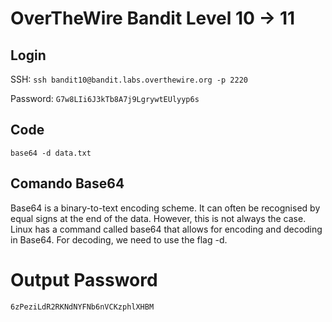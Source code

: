 # OverTheWire Bandit Level 10 -> 11

## Login 

SSH: ```ssh bandit10@bandit.labs.overthewire.org -p 2220```

Password: ```G7w8LIi6J3kTb8A7j9LgrywtEUlyyp6s```

## Code


``` 
base64 -d data.txt

```

## Comando Base64

Base64 is a binary-to-text encoding scheme. It can often be recognised by equal signs at the end of the data. However, this is not always the case. Linux has a command called base64 that allows for encoding and decoding in Base64. For decoding, we need to use the flag -d.



# Output Password

```
6zPeziLdR2RKNdNYFNb6nVCKzphlXHBM
```

``````
